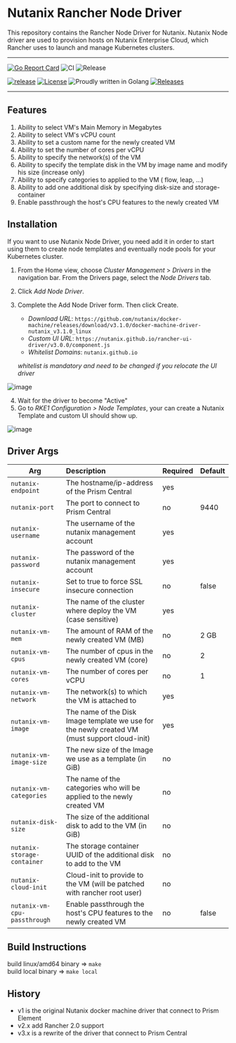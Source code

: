 # Nutanix Rancher Node Driver

This repository contains the Rancher Node Driver for Nutanix. Nutanix Node driver are used to provision hosts on Nutanix Enterprise Cloud, which Rancher uses to launch and manage Kubernetes clusters.


---

[![Go Report Card](https://goreportcard.com/badge/github.com/nutanix/docker-machine)](https://goreportcard.com/report/github.com/nutanix/docker-machine)
![CI](https://github.com/nutanix/docker-machine/actions/workflows/integration.yml/badge.svg)
![Release](https://github.com/nutanix/docker-machine/actions/workflows/release.yml/badge.svg)

[![release](https://img.shields.io/github/release-pre/nutanix/docker-machine.svg)](https://github.com/nutanix/docker-machine/releases)
[![License](https://img.shields.io/badge/License-MPL%202.0-blue.svg)](https://github.com/nutanix/docker-machine/blob/master/LICENSE)
![Proudly written in Golang](https://img.shields.io/badge/written%20in-Golang-92d1e7.svg)
[![Releases](https://img.shields.io/github/downloads/nutanix/docker-machine/total.svg)](https://github.com/nutanix/docker-machine/releases)

---

Features
---------

1. Ability to select VM's Main Memory in Megabytes
2. Ability to select VM's vCPU count
3. Ability to set a custom name for the newly created VM
4. Ability to set the number of cores per vCPU
5. Ability to specify the network(s) of the VM
6. Ability to specify the template disk in the VM by image name and modify his size (increase only)
7. Ability to specify categories to applied to the VM ( flow, leap, ...)
8. Ability to add one additional disk by specifying disk-size and storage-container
9. Enable passthrough the host's CPU features to the newly created VM


Installation
--------------------

If you want to use Nutanix Node Driver, you need add it in order to start using them to create node templates and eventually node pools for your Kubernetes cluster.

1. From the Home view, choose *Cluster Management* > *Drivers* in the navigation bar. From the Drivers page, select the *Node Drivers* tab.
2. Click *Add Node Driver*.
3. Complete the Add Node Driver form. Then click Create.

    - *Download URL*: `https://github.com/nutanix/docker-machine/releases/download/v3.1.0/docker-machine-driver-nutanix_v3.1.0_linux`  
    - *Custom UI URL*: `https://nutanix.github.io/rancher-ui-driver/v3.0.0/component.js`  
    - *Whitelist Domains*: `nutanix.github.io`  
      
    *whitelist is mandatory and need to be changed if you relocate the UI driver*

![image](https://user-images.githubusercontent.com/180613/139593826-9d48bc40-29c0-42cb-8122-0e95304eeac8.png)

4. Wait for the driver to become "Active"
5. Go to *RKE1 Configuration > Node Templates*, your can create a Nutanix Template and custom UI should show up.

![image](https://user-images.githubusercontent.com/180613/139594240-db4f375f-5918-4918-b1be-4aa8e4232f0f.png)



Driver Args
-----------
|Arg                           |Description                                                              |Required          |Default |
|------------------------------|:------------------------------------------------------------------------|:-----------------|--------|
| `nutanix-endpoint`           |The hostname/ip-address of the Prism Central                             |yes               ||
| `nutanix-port`               |The port to connect to Prism Central                                     |no                |9440
| `nutanix-username`           |The username of the nutanix management account                           |yes               ||
| `nutanix-password`           |The password of the nutanix management account                           |yes               ||
| `nutanix-insecure`           |Set to true to force SSL insecure connection                             |no                |false|
| `nutanix-cluster`            |The name of the cluster where deploy the VM (case sensitive)             |yes               ||
| `nutanix-vm-mem`             |The amount of RAM of the newly created VM (MB)                           |no                | 2 GB|
| `nutanix-vm-cpus`            |The number of cpus in the newly created VM (core)                        |no                | 2|
| `nutanix-vm-cores`           |The number of cores per vCPU                                             |no                | 1|
| `nutanix-vm-network`         |The network(s) to which the VM is attached to                            |yes               ||
| `nutanix-vm-image`           |The name of the Disk Image template we use for the newly created VM (must support cloud-init)|yes               ||
| `nutanix-vm-image-size`      |The new size of the Image we use as a template (in GiB)                  |no                ||
| `nutanix-vm-categories`      |The name of the categories who will be applied to the newly created VM   |no                ||
| `nutanix-disk-size`          |The size of the additional disk to add to the VM (in GiB)                |no                ||
| `nutanix-storage-container`  |The storage container UUID of the additional disk to add to the VM       |no                ||
| `nutanix-cloud-init`         |Cloud-init to provide to the VM (will be patched with rancher root user) |no                ||
| `nutanix-vm-cpu-passthrough` |Enable passthrough the host's CPU features to the newly created VM       |no                |false|

Build Instructions
--------------------

build linux/amd64 binary => `make`  
build local binary => `make local`
## History

* v1 is the original Nutanix docker machine driver that connect to Prism Element
* v2.x add Rancher 2.0 support
* v3.x is a rewrite of the driver that connect to Prism Central

